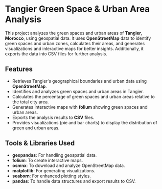 # Tangier Green Space & Urban Area Analysis

This project analyzes the green spaces and urban areas of **Tangier, Morocco**, using geospatial data. It uses **OpenStreetMap** data to identify green spaces and urban zones, calculates their areas, and generates visualizations and interactive maps for better insights. Additionally, it exports the data into CSV files for further analysis.

## Features
- Retrieves Tangier's geographical boundaries and urban data using **OpenStreetMap**.
- Identifies and analyzes green spaces and urban areas in Tangier.
- Calculates the percentage of green spaces and urban areas relative to the total city area.
- Generates interactive maps with **folium** showing green spaces and urban areas.
- Exports the analysis results to **CSV** files.
- Provides visualizations (pie and bar charts) to display the distribution of green and urban areas.

## Tools & Libraries Used
- **geopandas**: For handling geospatial data.
- **folium**: To create interactive maps.
- **osmnx**: To download and analyze OpenStreetMap data.
- **matplotlib**: For generating visualizations.
- **seaborn**: For enhanced plotting styles.
- **pandas**: To handle data structures and export results to CSV.



